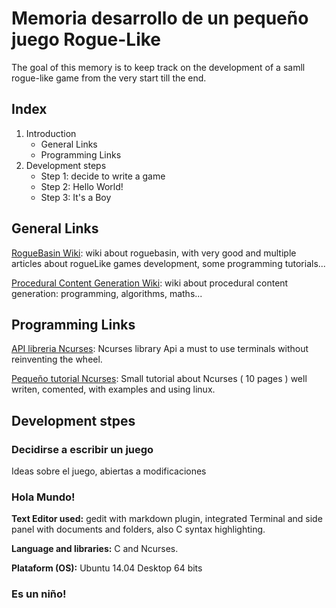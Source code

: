 # Memoria desarrollo de un pequeño juego Rogue-Like

The goal of this memory is to keep track on the development of a samll rogue-like game from the very
start till the end.

## Index

1. Introduction
    - General Links
	- Programming Links
2. Development steps
	- Step 1: decide to write a game
	- Step 2: Hello World!
	- Step 3: It's a Boy





## General Links

[RogueBasin Wiki](http://www.roguebasin.com/index.php?title=Main_Page): wiki about roguebasin, with
very good and multiple articles about rogueLike games development, some programming tutorials...

[Procedural Content Generation Wiki](http://pcg.wikidot.com/): wiki about procedural content 
generation: programming, algorithms, maths...

## Programming Links

[API libreria Ncurses](http://invisible-island.net/ncurses/man/ncurses.3x.html): Ncurses library Api
a must to use terminals without reinventing the wheel.

[Pequeño tutorial Ncurses](http://heather.cs.ucdavis.edu/~matloff/UnixAndC/CLanguage/Curses.pdf): 
Small tutorial about Ncurses ( 10 pages ) well writen, comented, with examples and using linux.

## Development stpes

### Decidirse a escribir un juego

Ideas sobre el juego, abiertas a modificaciones

### Hola Mundo!

**Text Editor used:** gedit with markdown plugin, integrated Terminal and side panel with documents and
folders, also C syntax highlighting.

**Language and libraries:** C and Ncurses.

**Plataform (OS):** Ubuntu 14.04 Desktop 64 bits



### Es un niño!
